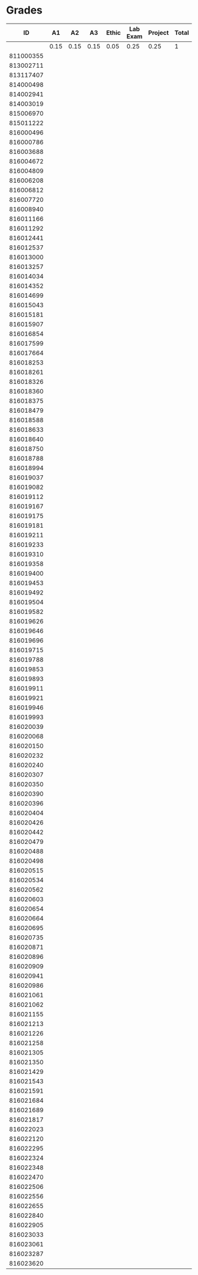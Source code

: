 # Grades

| ID        | A1   | A2   | A3   | Ethic | Lab Exam | Project | Total |
|-----------|------|------|------|-------|----------|---------|-------|
|           | 0.15 | 0.15 | 0.15 | 0.05  | 0.25     | 0.25    | 1     |
| 811000355 |      |      |      |       |          |         |       |
| 813002711 |      |      |      |       |          |         |       |
| 813117407 |      |      |      |       |          |         |       |
| 814000498 |      |      |      |       |          |         |       |
| 814002941 |      |      |      |       |          |         |       |
| 814003019 |      |      |      |       |          |         |       |
| 815006970 |      |      |      |       |          |         |       |
| 815011222 |      |      |      |       |          |         |       |
| 816000496 |      |      |      |       |          |         |       |
| 816000786 |      |      |      |       |          |         |       |
| 816003688 |      |      |      |       |          |         |       |
| 816004672 |      |      |      |       |          |         |       |
| 816004809 |      |      |      |       |          |         |       |
| 816006208 |      |      |      |       |          |         |       |
| 816006812 |      |      |      |       |          |         |       |
| 816007720 |      |      |      |       |          |         |       |
| 816008940 |      |      |      |       |          |         |       |
| 816011166 |      |      |      |       |          |         |       |
| 816011292 |      |      |      |       |          |         |       |
| 816012441 |      |      |      |       |          |         |       |
| 816012537 |      |      |      |       |          |         |       |
| 816013000 |      |      |      |       |          |         |       |
| 816013257 |      |      |      |       |          |         |       |
| 816014034 |      |      |      |       |          |         |       |
| 816014352 |      |      |      |       |          |         |       |
| 816014699 |      |      |      |       |          |         |       |
| 816015043 |      |      |      |       |          |         |       |
| 816015181 |      |      |      |       |          |         |       |
| 816015907 |      |      |      |       |          |         |       |
| 816016854 |      |      |      |       |          |         |       |
| 816017599 |      |      |      |       |          |         |       |
| 816017664 |      |      |      |       |          |         |       |
| 816018253 |      |      |      |       |          |         |       |
| 816018261 |      |      |      |       |          |         |       |
| 816018326 |      |      |      |       |          |         |       |
| 816018360 |      |      |      |       |          |         |       |
| 816018375 |      |      |      |       |          |         |       |
| 816018479 |      |      |      |       |          |         |       |
| 816018588 |      |      |      |       |          |         |       |
| 816018633 |      |      |      |       |          |         |       |
| 816018640 |      |      |      |       |          |         |       |
| 816018750 |      |      |      |       |          |         |       |
| 816018788 |      |      |      |       |          |         |       |
| 816018994 |      |      |      |       |          |         |       |
| 816019037 |      |      |      |       |          |         |       |
| 816019082 |      |      |      |       |          |         |       |
| 816019112 |      |      |      |       |          |         |       |
| 816019167 |      |      |      |       |          |         |       |
| 816019175 |      |      |      |       |          |         |       |
| 816019181 |      |      |      |       |          |         |       |
| 816019211 |      |      |      |       |          |         |       |
| 816019233 |      |      |      |       |          |         |       |
| 816019310 |      |      |      |       |          |         |       |
| 816019358 |      |      |      |       |          |         |       |
| 816019400 |      |      |      |       |          |         |       |
| 816019453 |      |      |      |       |          |         |       |
| 816019492 |      |      |      |       |          |         |       |
| 816019504 |      |      |      |       |          |         |       |
| 816019582 |      |      |      |       |          |         |       |
| 816019626 |      |      |      |       |          |         |       |
| 816019646 |      |      |      |       |          |         |       |
| 816019696 |      |      |      |       |          |         |       |
| 816019715 |      |      |      |       |          |         |       |
| 816019788 |      |      |      |       |          |         |       |
| 816019853 |      |      |      |       |          |         |       |
| 816019893 |      |      |      |       |          |         |       |
| 816019911 |      |      |      |       |          |         |       |
| 816019921 |      |      |      |       |          |         |       |
| 816019946 |      |      |      |       |          |         |       |
| 816019993 |      |      |      |       |          |         |       |
| 816020039 |      |      |      |       |          |         |       |
| 816020068 |      |      |      |       |          |         |       |
| 816020150 |      |      |      |       |          |         |       |
| 816020232 |      |      |      |       |          |         |       |
| 816020240 |      |      |      |       |          |         |       |
| 816020307 |      |      |      |       |          |         |       |
| 816020350 |      |      |      |       |          |         |       |
| 816020390 |      |      |      |       |          |         |       |
| 816020396 |      |      |      |       |          |         |       |
| 816020404 |      |      |      |       |          |         |       |
| 816020426 |      |      |      |       |          |         |       |
| 816020442 |      |      |      |       |          |         |       |
| 816020479 |      |      |      |       |          |         |       |
| 816020488 |      |      |      |       |          |         |       |
| 816020498 |      |      |      |       |          |         |       |
| 816020515 |      |      |      |       |          |         |       |
| 816020534 |      |      |      |       |          |         |       |
| 816020562 |      |      |      |       |          |         |       |
| 816020603 |      |      |      |       |          |         |       |
| 816020654 |      |      |      |       |          |         |       |
| 816020664 |      |      |      |       |          |         |       |
| 816020695 |      |      |      |       |          |         |       |
| 816020735 |      |      |      |       |          |         |       |
| 816020871 |      |      |      |       |          |         |       |
| 816020896 |      |      |      |       |          |         |       |
| 816020909 |      |      |      |       |          |         |       |
| 816020941 |      |      |      |       |          |         |       |
| 816020986 |      |      |      |       |          |         |       |
| 816021061 |      |      |      |       |          |         |       |
| 816021062 |      |      |      |       |          |         |       |
| 816021155 |      |      |      |       |          |         |       |
| 816021213 |      |      |      |       |          |         |       |
| 816021226 |      |      |      |       |          |         |       |
| 816021258 |      |      |      |       |          |         |       |
| 816021305 |      |      |      |       |          |         |       |
| 816021350 |      |      |      |       |          |         |       |
| 816021429 |      |      |      |       |          |         |       |
| 816021543 |      |      |      |       |          |         |       |
| 816021591 |      |      |      |       |          |         |       |
| 816021684 |      |      |      |       |          |         |       |
| 816021689 |      |      |      |       |          |         |       |
| 816021817 |      |      |      |       |          |         |       |
| 816022023 |      |      |      |       |          |         |       |
| 816022120 |      |      |      |       |          |         |       |
| 816022295 |      |      |      |       |          |         |       |
| 816022324 |      |      |      |       |          |         |       |
| 816022348 |      |      |      |       |          |         |       |
| 816022470 |      |      |      |       |          |         |       |
| 816022506 |      |      |      |       |          |         |       |
| 816022556 |      |      |      |       |          |         |       |
| 816022655 |      |      |      |       |          |         |       |
| 816022840 |      |      |      |       |          |         |       |
| 816022905 |      |      |      |       |          |         |       |
| 816023033 |      |      |      |       |          |         |       |
| 816023061 |      |      |      |       |          |         |       |
| 816023287 |      |      |      |       |          |         |       |
| 816023620 |      |      |      |       |          |         |       |